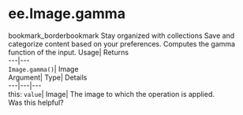  
#  ee.Image.gamma 
bookmark_borderbookmark Stay organized with collections  Save and categorize content based on your preferences.
Computes the gamma function of the input. 
Usage| Returns  
---|---  
`Image.gamma()`| Image  
Argument| Type| Details  
---|---|---  
this: `value`| Image| The image to which the operation is applied.  
Was this helpful?
